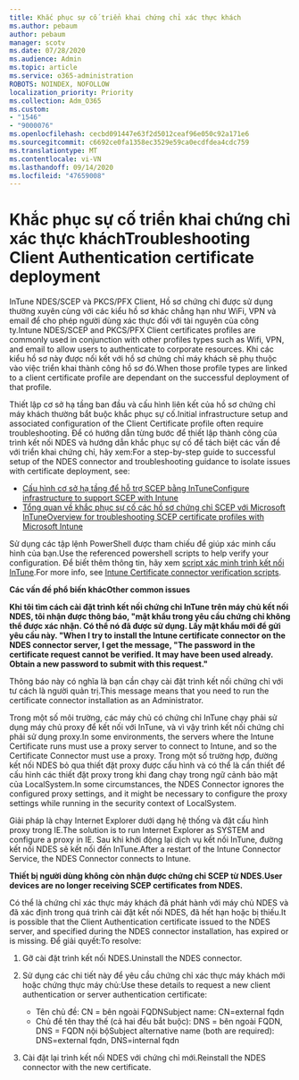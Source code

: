 ```yaml
---
title: Khắc phục sự cố triển khai chứng chỉ xác thực khách
ms.author: pebaum
author: pebaum
manager: scotv
ms.date: 07/28/2020
ms.audience: Admin
ms.topic: article
ms.service: o365-administration
ROBOTS: NOINDEX, NOFOLLOW
localization_priority: Priority
ms.collection: Adm_O365
ms.custom:
- "1546"
- "9000076"
ms.openlocfilehash: cecbd091447e63f2d5012ceaf96e050c92a171e6
ms.sourcegitcommit: c6692ce0fa1358ec3529e59ca0ecdfdea4cdc759
ms.translationtype: MT
ms.contentlocale: vi-VN
ms.lasthandoff: 09/14/2020
ms.locfileid: "47659008"
---
```

# <a name="troubleshooting-client-authentication-certificate-deployment"></a><span data-ttu-id="d1597-102">Khắc phục sự cố triển khai chứng chỉ xác thực khách</span><span class="sxs-lookup"><span data-stu-id="d1597-102">Troubleshooting Client Authentication certificate deployment</span></span>

<span data-ttu-id="d1597-103">InTune NDES/SCEP và PKCS/PFX Client, Hồ sơ chứng chỉ được sử dụng thường xuyên cùng với các kiểu hồ sơ khác chẳng hạn như WiFi, VPN và email để cho phép người dùng xác thực đối với tài nguyên của công ty.</span><span class="sxs-lookup"><span data-stu-id="d1597-103">Intune NDES/SCEP and PKCS/PFX Client certificates profiles are commonly used in conjunction with other profiles types such as Wifi, VPN, and email to allow users to authenticate to corporate resources.</span></span> <span data-ttu-id="d1597-104">Khi các kiểu hồ sơ này được nối kết với hồ sơ chứng chỉ máy khách sẽ phụ thuộc vào việc triển khai thành công hồ sơ đó.</span><span class="sxs-lookup"><span data-stu-id="d1597-104">When those profile types are linked to a client certificate profile are dependant on the successful deployment of that profile.</span></span>

<span data-ttu-id="d1597-105">Thiết lập cơ sở hạ tầng ban đầu và cấu hình liên kết của hồ sơ chứng chỉ máy khách thường bắt buộc khắc phục sự cố.</span><span class="sxs-lookup"><span data-stu-id="d1597-105">Initial infrastructure setup and associated configuration of the Client Certificate profile often require troubleshooting.</span></span> <span data-ttu-id="d1597-106">Để có hướng dẫn từng bước để thiết lập thành công của trình kết nối NDES và hướng dẫn khắc phục sự cố để tách biệt các vấn đề với triển khai chứng chỉ, hãy xem:</span><span class="sxs-lookup"><span data-stu-id="d1597-106">For a step-by-step guide to successful setup of the NDES connector and troubleshooting guidance to isolate issues with certificate deployment, see:</span></span> 

- [<span data-ttu-id="d1597-107">Cấu hình cơ sở hạ tầng để hỗ trợ SCEP bằng InTune</span><span class="sxs-lookup"><span data-stu-id="d1597-107">Configure infrastructure to support SCEP with Intune</span></span>](https://support.microsoft.com/help/4459540/troubleshoot-ndes-configuration-for-use-with-intune)
- [<span data-ttu-id="d1597-108">Tổng quan về khắc phục sự cố các hồ sơ chứng chỉ SCEP với Microsoft InTune</span><span class="sxs-lookup"><span data-stu-id="d1597-108">Overview for troubleshooting SCEP certificate profiles with Microsoft Intune</span></span>](https://support.microsoft.com/help/4457481/troubleshooting-scep-certificate-profile-deployment-in-intune)

<span data-ttu-id="d1597-109">Sử dụng các tập lệnh PowerShell được tham chiếu để giúp xác minh cấu hình của bạn.</span><span class="sxs-lookup"><span data-stu-id="d1597-109">Use the referenced powershell scripts to help verify your configuration.</span></span> <span data-ttu-id="d1597-110">Để biết thêm thông tin, hãy xem [script xác minh trình kết nối InTune](https://github.com/microsoftgraph/powershell-intune-samples/tree/master/CertificationAuthority).</span><span class="sxs-lookup"><span data-stu-id="d1597-110">For more info, see [Intune Certificate connector verification scripts](https://github.com/microsoftgraph/powershell-intune-samples/tree/master/CertificationAuthority).</span></span>

  
<span data-ttu-id="d1597-111">**Các vấn đề phổ biến khác**</span><span class="sxs-lookup"><span data-stu-id="d1597-111">**Other common issues**</span></span>

<span data-ttu-id="d1597-112">**Khi tôi tìm cách cài đặt trình kết nối chứng chỉ InTune trên máy chủ kết nối NDES, tôi nhận được thông báo, "mật khẩu trong yêu cầu chứng chỉ không thể được xác nhận. Có thể nó đã được sử dụng. Lấy mật khẩu mới để gửi yêu cầu này. "**</span><span class="sxs-lookup"><span data-stu-id="d1597-112">**When I try to install the Intune certificate connector on the NDES connector server, I get the message, "The password in the certificate request cannot be verified. It may have been used already. Obtain a new password to submit with this request."**</span></span>  

<span data-ttu-id="d1597-113">Thông báo này có nghĩa là bạn cần chạy cài đặt trình kết nối chứng chỉ với tư cách là người quản trị.</span><span class="sxs-lookup"><span data-stu-id="d1597-113">This message means that you need to run the certificate connector installation as an Administrator.</span></span>

<span data-ttu-id="d1597-114">Trong một số môi trường, các máy chủ có chứng chỉ InTune chạy phải sử dụng máy chủ proxy để kết nối với InTune, và vì vậy trình kết nối chứng chỉ phải sử dụng proxy.</span><span class="sxs-lookup"><span data-stu-id="d1597-114">In some environments, the servers where the Intune Certificate runs must use a proxy server to connect to Intune, and so the Certificate Connector must use a proxy.</span></span> <span data-ttu-id="d1597-115">Trong một số trường hợp, đường kết nối NDES bỏ qua thiết đặt proxy được cấu hình và có thể là cần thiết để cấu hình các thiết đặt proxy trong khi đang chạy trong ngữ cảnh bảo mật của LocalSystem.</span><span class="sxs-lookup"><span data-stu-id="d1597-115">In some circumstances, the NDES Connector ignores the configured proxy settings, and it might be necessary to configure the proxy settings while running in the security context of LocalSystem.</span></span> 
 
<span data-ttu-id="d1597-116">Giải pháp là chạy Internet Explorer dưới dạng hệ thống và đặt cấu hình proxy trong IE.</span><span class="sxs-lookup"><span data-stu-id="d1597-116">The solution is to run Internet Explorer as SYSTEM and configure a proxy in IE.</span></span> <span data-ttu-id="d1597-117">Sau khi khởi động lại dịch vụ kết nối InTune, đường kết nối NDES sẽ kết nối đến InTune.</span><span class="sxs-lookup"><span data-stu-id="d1597-117">After a restart of the Intune Connector Service, the NDES Connector connects to Intune.</span></span>

<span data-ttu-id="d1597-118">**Thiết bị người dùng không còn nhận được chứng chỉ SCEP từ NDES.**</span><span class="sxs-lookup"><span data-stu-id="d1597-118">**User devices are no longer receiving SCEP certificates from NDES.**</span></span>

<span data-ttu-id="d1597-119">Có thể là chứng chỉ xác thực máy khách đã phát hành với máy chủ NDES và đã xác định trong quá trình cài đặt kết nối NDES, đã hết hạn hoặc bị thiếu.</span><span class="sxs-lookup"><span data-stu-id="d1597-119">It is possible that the Client Authentication certificate issued to the NDES server, and specified during the NDES connector installation, has expired or is missing.</span></span> <span data-ttu-id="d1597-120">Để giải quyết:</span><span class="sxs-lookup"><span data-stu-id="d1597-120">To resolve:</span></span> 
 
1. <span data-ttu-id="d1597-121">Gỡ cài đặt trình kết nối NDES.</span><span class="sxs-lookup"><span data-stu-id="d1597-121">Uninstall the NDES connector.</span></span>  
2. <span data-ttu-id="d1597-122">Sử dụng các chi tiết này để yêu cầu chứng chỉ xác thực máy khách mới hoặc chứng thực máy chủ:</span><span class="sxs-lookup"><span data-stu-id="d1597-122">Use these details to request a new client authentication or server authentication certificate:</span></span> 
 
    - <span data-ttu-id="d1597-123">Tên chủ đề: CN = bên ngoài FQDN</span><span class="sxs-lookup"><span data-stu-id="d1597-123">Subject name: CN=external fqdn</span></span>  
    - <span data-ttu-id="d1597-124">Chủ đề tên thay thế (cả hai đều bắt buộc): DNS = bên ngoài FQDN, DNS = FQDN nội bộ</span><span class="sxs-lookup"><span data-stu-id="d1597-124">Subject alternative name (both are required): DNS=external fqdn, DNS=internal fqdn</span></span> 
 
3. <span data-ttu-id="d1597-125">Cài đặt lại trình kết nối NDES với chứng chỉ mới.</span><span class="sxs-lookup"><span data-stu-id="d1597-125">Reinstall the NDES connector with the new certificate.</span></span>
